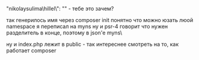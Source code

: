 "nikolaysulima\\hillel\\": "" - тебе это зачем?

так генерилось имя через composer init
понятно что можно юзать люой namespace
я переписал на  myns
ну и psr-4 говорит что нужен разделитель в конце,
поэтому в json'е myns\\

ну и index.php лежит в public - так интереснее смотреть на то, 
как работает composer 

